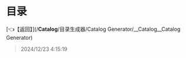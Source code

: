 # 目录  


[👈【返回】](/__Catalog__/目录生成器/Catalog Generator/__Catalog__Catalog Generator)  








> 2024/12/23 4:15:19
